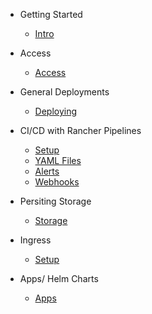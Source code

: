 - Getting Started

  - [Intro](pages/intro.md)

- Access
  
  - [Access](pages/access.md)

- General Deployments

	- [Deploying](pages/deploy.md)

- CI/CD with Rancher Pipelines

	- [Setup](pages/pipeline.md)
	- [YAML Files](pages/pipeline-yaml.md)
	- [Alerts](pages/pipeline-alerts.md)
	- [Webhooks](pages/pipeline-webhook.md)

- Persiting Storage
	
	- [Storage](pages/storage.md)

- Ingress

 	- [Setup](pages/ingress.md)

- Apps/ Helm Charts

	- [Apps](pages/apps.md)